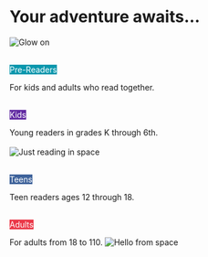 <div class="row">
<div class="col-md-12">
<h1 class="title-v2 title-center">Your adventure awaits...</h1>
</div>
</div>
<div class="row">
<div class="col-md-3">
<img class="img-responsive center-block" src="/uploads/departments/youth/summer_reading/2019_star_illustrations.jpg" alt="Glow on" />
<br />
<br />
<p>
<a href="https://dar.to/2snUFFm" class="btn-u btn-primary btn-block" style="text-decoration:none; color:#fff; background-color:#0797AD;">Pre-Readers</a>
</p>
For kids and adults who read together.
<br />
<br />

<p>
<a href="https://dar.to/2snUFFm" class="btn-u btn-primary btn-block" style="text-decoration:none; color:#fff; background-color:#632CA3;">Kids</a>
</p>
Young readers in grades K through 6th.
<br />
<br />
</div>
<div class="col-md-6">
<img class="img-responsive center-block" src="/uploads/departments/youth/summer_reading/2019_astronaut_rocket.gif" alt="Just reading in space" />
<br />
<br />
</div>
<div class="col-md-3">
<p>
<a href="https://dar.to/2qCLmFf" class="btn-u btn-primary btn-block" style="text-decoration:none; color:#fff; background-color:#3F639B;">Teens</a>
</p>
Teen readers ages 12 through 18.
<br />
<br />

<p>
<a href="https://dar.to/2sfPuIa" class="btn-u btn-primary btn-block" style="text-decoration:none; color:#fff;background-color:#EB3848;">Adults</a>
</p>
For adults from 18 to 110.
<img class="img-responsive center-block" src="/uploads/departments/youth/summer_reading/2019_astronaut_endless_spinning.gif" alt="Hello from space" />
</div>
</div>